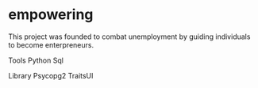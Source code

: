 # empowering
This project was founded to combat unemployment by guiding individuals to become enterpreneurs.

Tools
Python
Sql

Library
Psycopg2
TraitsUI
